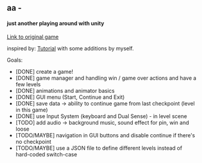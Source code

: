 ## aa -
#### just another playing around with unity
[Link to original game](https://apps.apple.com/us/app/aa/id905852173)


inspired by: [Tutorial](https://www.youtube.com/watch?v=nKBUIaZcv3U) with some additions by myself.

Goals:
- [DONE] create a game!
- [DONE] game manager and handling win / game over actions and have a few levels
- [DONE] animations and animator basics
- [DONE] GUI menu (Start, Continue and Exit)
- [DONE] save data -> ability to continue game from last checkpoint (level in this game)
- [DONE] use Input System (keyboard and Dual Sense) - in level scene
- [TODO] add audio -> background music, sound effect for pin, win and loose
- [TODO/MAYBE] navigation in GUI buttons and disable continue if there's no checkpoint
- [TODO/MAYBE] use a JSON file to define different levels instead of hard-coded switch-case